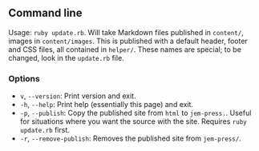 
## Command line
Usage: `ruby update.rb`. Will take Markdown files published in `content/`,
images in `content/images`. This is published with a default header, footer and
CSS files, all contained in `helper/`. These names are special; to be changed,
look in the `update.rb` file.

### Options
* `v`, `--version`: Print version and exit.
* `-h`, `--help`: Print help (essentially this page) and exit.
* `-p`, `--publish`: Copy the published site from `html` to `jem-press.`. Useful
  for situations where you want the source with the site. Requires `ruby
  update.rb` first.
* `-r`, `--remove-publish`: Removes the published site from `jem-press/`.
